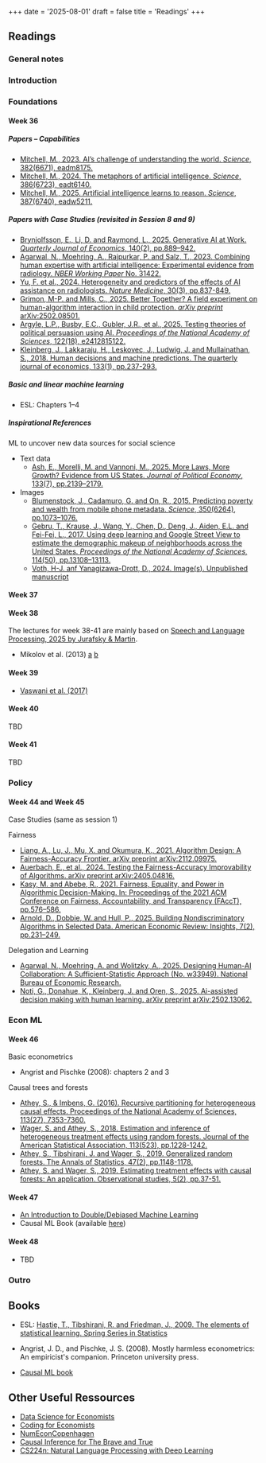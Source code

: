 +++
date = '2025-08-01'
draft = false
title = 'Readings'
+++

## Readings

### General notes

### Introduction

### Foundations

#### Week 36

##### Papers – Capabilities

- [Mitchell, M., 2023. AI’s challenge of understanding the world. *Science*, 382(6671), eadm8175.](https://doi.org/10.1126/science.adm8175)
- [Mitchell, M., 2024. The metaphors of artificial intelligence. *Science*, 386(6723), eadt6140.](https://doi.org/10.1126/science.adt6140)
- [Mitchell, M., 2025. Artificial intelligence learns to reason. *Science*, 387(6740), eadw5211.](https://doi.org/10.1126/science.adw5211)

##### Papers with Case Studies (revisited in Session 8 and 9)

- [Brynjolfsson, E., Li, D. and Raymond, L., 2025. Generative AI at Work. *Quarterly Journal of Economics*, 140(2), pp.889–942.](https://doi.org/10.1093/qje/qjae044)
- [Agarwal, N., Moehring, A., Rajpurkar, P. and Salz, T., 2023. Combining human expertise with artificial intelligence: Experimental evidence from radiology. *NBER Working Paper* No. 31422.](https://doi.org/10.3386/w31422)
- [Yu, F. et al., 2024. Heterogeneity and predictors of the effects of AI assistance on radiologists. *Nature Medicine*, 30(3), pp.837-849.](https://doi.org/10.1038/s41591-024-02850-w)
- [Grimon, M-P. and Mills, C., 2025. Better Together? A field experiment on human-algorithm interaction in child protection. *arXiv preprint* arXiv:2502.08501.](https://doi.org/10.48550/arXiv.2502.08501)
- [Argyle, L.P., Busby, E.C., Gubler, J.R., et al., 2025. Testing theories of political persuasion using AI. *Proceedings of the National Academy of Sciences*, 122(18), e2412815122.](https://doi.org/10.1073/pnas.2412815122)
- [Kleinberg, J., Lakkaraju, H., Leskovec, J., Ludwig, J. and Mullainathan, S., 2018. Human decisions and machine predictions. The quarterly journal of economics, 133(1), pp.237-293.](https://doi.org/10.1093/qje/qjx032)

##### Basic and linear machine learning

- ESL: Chapters 1–4

##### Inspirational References

ML to uncover new data sources for social science

- Text data
  - [Ash, E., Morelli, M. and Vannoni, M., 2025. More Laws, More Growth? Evidence from US States. *Journal of Political Economy*, 133(7), pp.2139–2179.](https://doi.org/10.1086/734874)
- Images
  - [Blumenstock, J., Cadamuro, G. and On, R., 2015. Predicting poverty and wealth from mobile phone metadata. *Science*, 350(6264), pp.1073–1076.](https://doi.org/10.1126/science.aac4420)
  - [Gebru, T., Krause, J., Wang, Y., Chen, D., Deng, J., Aiden, E.L. and Fei-Fei, L., 2017. Using deep learning and Google Street View to estimate the demographic makeup of neighborhoods across the United States. *Proceedings of the National Academy of Sciences*, 114(50), pp.13108–13113.](https://doi.org/10.1073/pnas.1700035114)
  - [Voth, H-J. anf Yanagizawa-Drott, D., 2024. Image(s). Unpublished manuscript](https://www.jvoth.com/images_july_24.pdf)

#### Week 37

<!-- - Michael A. Nielsen, "Neural Networks and Deep Learning", Determination Press, 2015 -->
<!--   - Available online [here](http://neuralnetworksanddeeplearning.com/) -->
<!-- - Chapter 9.2 in The Elements of Statistical Learning (II) -->
<!--   - Book avaiable [here](https://hastie.su.domains/ElemStatLearn/) -->
<!---->

#### Week 38

The lectures for week 38-41 are mainly based on [Speech and Language
Processing, 2025 by Jurafsky &
Martin](https://web.stanford.edu/~jurafsky/slp3/).

- Mikolov et al. (2013) [a](https://arxiv.org/abs/1301.3781)
[b](https://proceedings.neurips.cc/paper/2013/file/9aa42b31882ec039965f3c4923ce901b-Paper.pdf)

#### Week 39

- [Vaswani et al. (2017)](https://proceedings.neurips.cc/paper/2017/file/3f5ee243547dee91fbd053c1c4a845aa-Paper.pdf)

#### Week 40

TBD

#### Week 41

TBD

### Policy

#### Week 44 and Week 45

Case Studies (same as session 1)

Fairness

- [Liang, A., Lu, J., Mu, X. and Okumura, K., 2021. Algorithm Design: A Fairness-Accuracy Frontier. arXiv preprint arXiv:2112.09975.](https://doi.org/10.48550/arXiv.2112.09975)
- [Auerbach, E., et al., 2024. Testing the Fairness-Accuracy Improvability of Algorithms. arXiv preprint arXiv:2405.04816.](https://doi.org/10.48550/arXiv.2405.04816)
- [Kasy, M. and Abebe, R., 2021. Fairness, Equality, and Power in Algorithmic Decision-Making. In: Proceedings of the 2021 ACM Conference on Fairness, Accountability, and Transparency (FAccT), pp.576–586.](https://doi.org/10.1145/3442188.3445919)
- [Arnold, D., Dobbie, W. and Hull, P., 2025. Building Nondiscriminatory Algorithms in Selected Data. American Economic Review: Insights, 7(2), pp.231–249.](https://doi.org/10.1257/aeri.20240249)

Delegation and Learning

- [Agarwal, N., Moehring, A. and Wolitzky, A., 2025. Designing Human-AI Collaboration: A Sufficient-Statistic Approach (No. w33949). National Bureau of Economic Research.](https://papers.ssrn.com/sol3/papers.cfm?abstract_id=5330791)
- [Noti, G., Donahue, K., Kleinberg, J. and Oren, S., 2025. Ai-assisted decision making with human learning. arXiv preprint arXiv:2502.13062.](https://arxiv.org/abs/2502.13062)

### Econ ML

#### Week 46

Basic econometrics

- Angrist and Pischke (2008): chapters 2 and 3

Causal trees and forests

- [Athey, S., & Imbens, G. (2016). Recursive partitioning for heterogeneous causal effects. Proceedings of the National Academy of Sciences, 113(27), 7353-7360.](https://doi.org/10.1073/pnas.1510489113)
- [Wager, S. and Athey, S., 2018. Estimation and inference of heterogeneous treatment effects using random forests. Journal of the American Statistical Association, 113(523), pp.1228-1242.](https://doi.org/10.1080/01621459.2017.1319839)
- [Athey, S., Tibshirani, J. and Wager, S., 2019. Generalized random forests. The Annals of Statistics, 47(2), pp.1148-1178.](https://doi.org/10.1214/18-AOS1709)
- [Athey, S. and Wager, S., 2019. Estimating treatment effects with causal forests: An application. Observational studies, 5(2), pp.37-51.](https://doi.org/10.1353/obs.2019.0001)

#### Week 47

- [An Introduction to Double/Debiased Machine Learning](https://arxiv.org/abs/2504.08324)
- Causal ML Book (available [here](https://causalml-book.org/))

#### Week 48

- TBD

### Outro

## Books

- ESL: [Hastie, T., Tibshirani, R. and Friedman, J., 2009. The elements of statistical learning. Spring Series in Statistics](https://link.springer.com/content/pdf/10.1007/978-0-387-84858-7.pdf)
- Angrist, J. D., and Pischke, J. S. (2008). Mostly harmless econometrics: An empiricist's companion. Princeton university press.

- [Causal ML book](https://causalml-book.org/)

## Other Useful Ressources

- [Data Science for Economists](https://github.com/uo-ec607/lectures?tab=readme-ov-file)
- [Coding for Economists](https://aeturrell.github.io/coding-for-economists)
- [NumEconCopenhagen](https://sites.google.com/view/numeconcph-introprog/home)
- [Causal Inference for The Brave and True](https://matheusfacure.github.io/python-causality-handbook/landing-page.html)
- [CS224n: Natural Language Processing with Deep Learning](https://web.stanford.edu/class/archive/cs/cs224n/cs224n.1246/)
